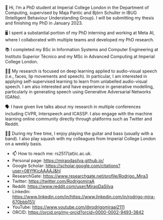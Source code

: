 👋 Hi, I’m a PhD student at Imperial College London in the Department of Computing, supervised by Maja Pantic and Björn Schuller in IBUG (Intelligent Behaviour Understanding Group). I will be submitting my thesis and finishing my PhD in January 2023.

🖥️ I spent a substantial portion of my PhD interning and working at Meta AI, where I collaborated with multiple teams and developed my PhD research. 

📚 I completed my BSc in Information Systems and Computer Engineering at Instituto Superior Técnico and my MSc in Advanced Computing at Imperial College London.

🔬🤖 My research is focused on deep learning applied to audio-visual speech (i.e., faces, lip movements and speech). In particular, I am interested in applying self-supervised learning to learn from unlabelled audio-visual speech. I am also interested and have experience in generative modelling, particularly in generating speech using Generative Adversarial Networks (GANs).

🗣️ I have given live talks about my research in multiple conferences including CVPR, Interspeech and ICASSP. I also engage with the machine learning online community directly through platforms such as Twitter and Reddit.

🎸🎾 During my free time, I enjoy playing the guitar and bass (usually with a band). I also play squash with my colleagues from Imperial College London on a weekly basis.

- 📫 How to reach me: rs2517(at)ic.ac.uk.
- Personal page: https://miraodasilva.github.io/
- Google Scholar: https://scholar.google.com/citations?user=08YfKjcAAAAJ&hl
- ResearchGate: https://www.researchgate.net/profile/Rodrigo_Mira3
- Twitter: https://twitter.com/RodrigomiraA
- Reddit: https://www.reddit.com/user/MiraoDaSilva
- Linkedin: https://www.linkedin.com/in/https://www.linkedin.com/in/rodrigo-mira-670bbb151/
- YouTube: https://www.youtube.com/@rodrigomiraai2111
- ORCID: https://orcid.org/my-orcid?orcid=0000-0002-9493-3842
<!---
miraodasilva/miraodasilva is a ✨ special ✨ repository because its `README.md` (this file) appears on your GitHub profile.
You can click the Preview link to take a look at your changes.
--->
